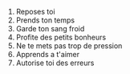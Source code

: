 1. Reposes toi
2. Prends ton temps
3. Garde ton sang froid
4. Profite des petits bonheurs
5. Ne te mets pas trop de pression
6. Apprends a t'aimer
7. Autorise toi des erreurs
